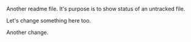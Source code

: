 Another readme file. It's purpose is to show status of an untracked file.

Let's change something here too.

Another change.
